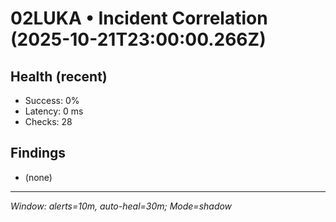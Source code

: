 # 02LUKA • Incident Correlation (2025-10-21T23:00:00.266Z)

## Health (recent)
- Success: 0%
- Latency: 0 ms
- Checks: 28

## Findings
- (none)

---
_Window: alerts=10m, auto-heal=30m; Mode=shadow_